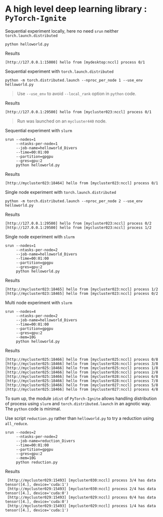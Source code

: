 # A high level deep learning library : `PyTorch-Ignite`

Sequential experiment locally, here no need `srun` neither `torch.launch.distributed`

```commandline
python helloworld.py 
```

Results

    [http://127.0.0.1:15000] hello from [mydesktop:nccl] process 0/1

Sequential experiment with `torch.launch.distributed`

```commandline
python -m torch.distributed.launch --nproc_per_node 1 --use_env helloworld.py 
```

> Use `--use_env` to avoid `--local_rank` option in `python` code.

Results

    [http://127.0.0.1:29500] hello from [mycluster023:nccl] process 0/1

> Run was launched on an `mycluster440` node.

Sequential experiment with `slurm`

```commandline
srun --nodes=1 
     --ntasks-per-node=1 
     --job-name=helloworld_Divers 
     --time=00:01:00  
     --partition=gpgpu 
     --gres=gpu:2 
     python helloworld.py 
```

Results

    [http://mycluster023:18464] hello from [mycluster023:nccl] process 0/1

Single node experiment with `torch.launch.distributed`

```commandline
python -m torch.distributed.launch --nproc_per_node 2 --use_env helloworld.py 
```

Results

    [http://127.0.0.1:29500] hello from [mycluster023:nccl] process 0/2
    [http://127.0.0.1:29500] hello from [mycluster023:nccl] process 1/2

Single node experiment with `slurm`

```commandline
srun --nodes=1 
     --ntasks-per-node=2 
     --job-name=helloworld_Divers 
     --time=00:01:00  
     --partition=gpgpu 
     --gres=gpu:2 
     python helloworld.py 
```

Results

    [http://mycluster023:18465] hello from [mycluster023:nccl] process 1/2
    [http://mycluster023:18465] hello from [mycluster023:nccl] process 0/2

Multi node experiment with `slurm`

```commandline
srun --nodes=4
     --ntasks-per-node=2 
     --job-name=helloworld_Divers 
     --time=00:01:00  
     --partition=gpgpu 
     --gres=gpu:2
     --mem=10G 
     python helloworld.py
```

Results

    [http://mycluster025:18466] hello from [mycluster025:nccl] process 0/8
    [http://mycluster025:18466] hello from [mycluster026:nccl] process 3/8
    [http://mycluster025:18466] hello from [mycluster025:nccl] process 1/8
    [http://mycluster025:18466] hello from [mycluster026:nccl] process 2/8
    [http://mycluster025:18466] hello from [mycluster028:nccl] process 6/8
    [http://mycluster025:18466] hello from [mycluster028:nccl] process 7/8
    [http://mycluster025:18466] hello from [mycluster027:nccl] process 5/8
    [http://mycluster025:18466] hello from [mycluster027:nccl] process 4/8

To sum up, the module `idist` of `PyTorch-Ignite` allows handling distribution of process
using `slurm` and `torch.distributed.launch` in an agnotic way. The `python` code is 
minimal.

Use script `reduction.py` rather than `helloworld.py` to try a reduction using `all_reduce`.

```commandline
srun --nodes=2
     --ntasks-per-node=2 
     --job-name=reduction_Divers 
     --time=00:01:00  
     --partition=gpgpu 
     --gres=gpu:2
     --mem=10G 
     python reduction.py
```

Results

     [http://mycluster029:15493] [mycluster030:nccl] process 3/4 has data tensor([4.], device='cuda:1')
     [http://mycluster029:15493] [mycluster030:nccl] process 2/4 has data tensor([4.], device='cuda:0')
     [http://mycluster029:15493] [mycluster029:nccl] process 0/4 has data tensor([4.], device='cuda:0')
     [http://mycluster029:15493] [mycluster029:nccl] process 1/4 has data tensor([4.], device='cuda:1')
